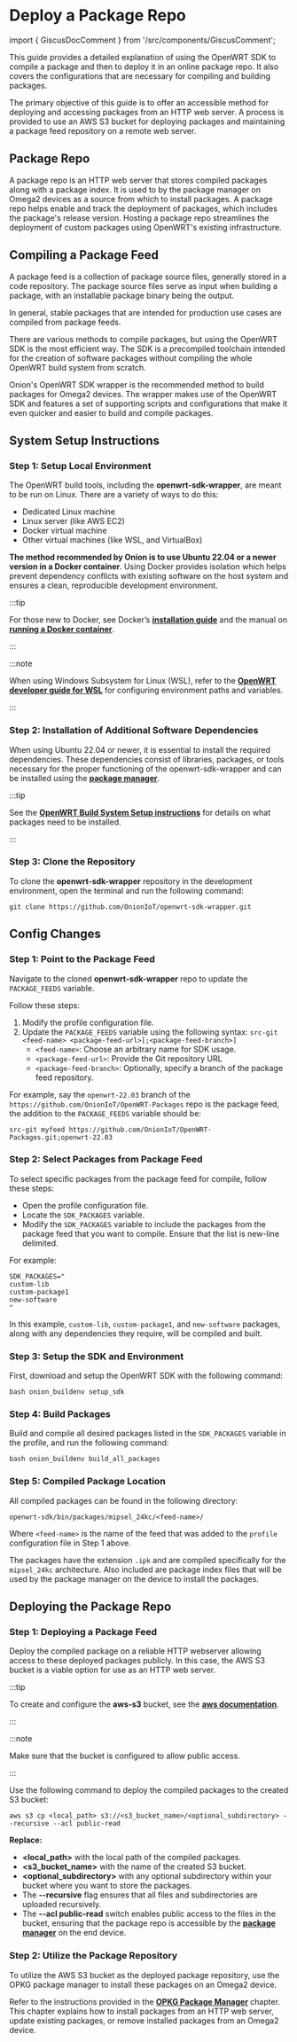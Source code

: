 # Deploy a Package Repo

import { GiscusDocComment } from '/src/components/GiscusComment';

This guide provides a detailed explanation of using the OpenWRT SDK to compile a package and then to deploy it in an online package repo. It also covers the configurations that are necessary for compiling and building packages.

The primary objective of this guide is to offer an accessible method for deploying and accessing packages from an HTTP web server. A process is provided to use an AWS S3 bucket for deploying packages and maintaining a package feed repository on a remote web server. 

## Package Repo

A package repo is an HTTP web server that stores compiled packages along with a package index. It is used to by the package manager on Omega2 devices as a source from which to install packages. A package repo helps enable and track the deployment of packages, which includes the package's release version.  Hosting a package repo streamlines the deployment of custom packages using OpenWRT's existing infrastructure. 

## Compiling a Package Feed

A package feed is a collection of package source files, generally stored in a code repository. The package source files serve as input when building a package, with an installable package binary being the output. 

In general, stable packages that are intended for production use cases are compiled from package feeds.

There are various methods to compile packages, but using the OpenWRT SDK is the most efficient way. The SDK is a precompiled toolchain intended for the creation of software packages without compiling the whole OpenWRT build system from scratch.

Onion's OpenWRT SDK wrapper is the recommended method to build packages for Omega2 devices. The wrapper makes use of the OpenWRT SDK and features a set of supporting scripts and configurations that make it even quicker and easier to build and compile packages.

## System Setup Instructions

### Step 1: Setup Local Environment

The OpenWRT build tools, including the **openwrt-sdk-wrapper**, are meant to be run on Linux. There are a variety of ways to do this:

- Dedicated Linux machine
- Linux server (like AWS EC2)
- Docker virtual machine
- Other virtual machines (like WSL, and VirtualBox)

**The method recommended by Onion is to use Ubuntu 22.04 or a newer version in a Docker container**. Using Docker provides isolation which helps prevent dependency conflicts with existing software on the host system and ensures a clean, reproducible development environment. 

:::tip

For those new to Docker, see Docker’s [**installation guide**](https://docs.docker.com/desktop/install/linux-install/) and the manual on [**running a Docker container**](https://docs.docker.com/engine/reference/run).

:::

:::note

When using Windows Subsystem for Linux (WSL), refer to the [**OpenWRT developer guide for WSL**](https://openwrt.org/docs/guide-developer/toolchain/wsl) for configuring environment paths and variables.

:::

### Step 2: Installation of Additional Software Dependencies

When using Ubuntu 22.04 or newer, it is essential to install the required dependencies. These dependencies consist of libraries, packages, or tools necessary for the proper functioning of the openwrt-sdk-wrapper and can be installed using the [**package manager**](./opkg-package-manager.md).

:::tip

See the [**OpenWRT Build System Setup instructions**](https://openwrt.org/docs/guide-developer/toolchain/install-buildsystem#debianubuntu) for details on what packages need to be installed.

:::

### Step 3: Clone the Repository

To clone the **openwrt-sdk-wrapper** repository in the development  environment, open the terminal and run the following command:

```shell
git clone https://github.com/OnionIoT/openwrt-sdk-wrapper.git
```

## Config Changes

### Step 1: Point to the Package Feed

Navigate to the cloned **openwrt-sdk-wrapper** repo to update the `PACKAGE_FEEDS` variable. 

Follow these steps:

1. Modify the profile configuration file.
2. Update the `PACKAGE_FEEDS` variable using the following syntax: `src-git <feed-name> <package-feed-url>[;<package-feed-branch>]`
    - `<feed-name>`: Choose an arbitrary name for SDK usage.
    - `<package-feed-url>`: Provide the Git repository URL
    - `<package-feed-branch>`: Optionally, specify a branch of the package feed repository.

For example, say the `openwrt-22.03` branch of the `https://github.com/OnionIoT/OpenWRT-Packages` repo is the package feed, the addition to the `PACKAGE_FEEDS` variable should be:

```shell
src-git myfeed https://github.com/OnionIoT/OpenWRT-Packages.git;openwrt-22.03
```

### Step 2: Select Packages from Package Feed 

To select specific packages from the package feed for compile, follow these steps:

- Open the profile configuration file.
- Locate the `SDK_PACKAGES` variable.
- Modify the `SDK_PACKAGES` variable to include the packages from the package feed that you want to compile. Ensure that  the list is new-line delimited.

For example:

```shell
SDK_PACKAGES="
custom-lib
custom-package1
new-software
"
```

In this example, `custom-lib`, `custom-package1`, and `new-software` packages, along with any dependencies they require, will be compiled and built.

### Step 3: Setup the SDK and Environment

First, download and setup the OpenWRT SDK with the following command:

```shell
bash onion_buildenv setup_sdk
```

### Step 4:  Build Packages

Build and compile all desired packages listed in the `SDK_PACKAGES` variable in the profile, and run the following command:

```shell
bash onion_buildenv build_all_packages
```

### Step 5: Compiled Package Location

All compiled packages can be found in the following directory:

```shell
openwrt-sdk/bin/packages/mipsel_24kc/<feed-name>/
```

Where `<feed-name>` is the name of the feed that was added to the `profile` configuration file in Step 1 above.

The packages have the extension `.ipk` and are compiled specifically for the `mipsel_24kc` architecture. Also included are package index files that will be used by the package manager on the device to install the packages.

## Deploying the Package Repo

### Step 1: Deploying a Package Feed

Deploy the compiled package on a reliable HTTP webserver allowing access to these deployed packages publicly. In this case, the AWS S3 bucket is a viable option for use as an HTTP web server. 

:::tip

To create and configure the **aws-s3** bucket, see the [**aws documentation**](https://docs.aws.amazon.com/AmazonS3/latest/userguide/creating-bucket.html).

:::

:::note

Make sure that the bucket is configured to allow public access.

:::

Use the following command to deploy the compiled packages to the created S3 bucket:

```shell
aws s3 cp <local_path> s3://<s3_bucket_name>/<optional_subdirectory> --recursive --acl public-read
```

**Replace:**

- **<local_path>** with the local path of the compiled packages.
- **<s3_bucket_name>** with the name of the created S3 bucket.
- **<optional_subdirectory>** with any optional subdirectory within your bucket where you want to store the packages.
- The **--recursive** flag ensures that all files and subdirectories are uploaded recursively.
- The **--acl public-read** switch enables public access to the files in the bucket, ensuring that the package repo is accessible by the [**package manager**](./opkg-package-manager.md) on the end device.

### Step 2: Utilize the Package Repository

To utilize the AWS S3 bucket as the deployed package repository, use the OPKG package manager to install these packages on an Omega2 device.

Refer to the instructions provided in the [**OPKG Package Manager**](./opkg-package-manager.md) chapter. This chapter explains how to install packages from an HTTP web server, update existing packages, or remove installed packages from an Omega2 device.

<GiscusDocComment />